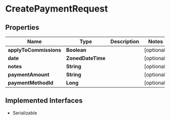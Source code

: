 

# CreatePaymentRequest


## Properties

| Name | Type | Description | Notes |
|------------ | ------------- | ------------- | -------------|
|**applyToCommissions** | **Boolean** |  |  [optional] |
|**date** | **ZonedDateTime** |  |  [optional] |
|**notes** | **String** |  |  [optional] |
|**paymentAmount** | **String** |  |  [optional] |
|**paymentMethodId** | **Long** |  |  [optional] |


## Implemented Interfaces

* Serializable

